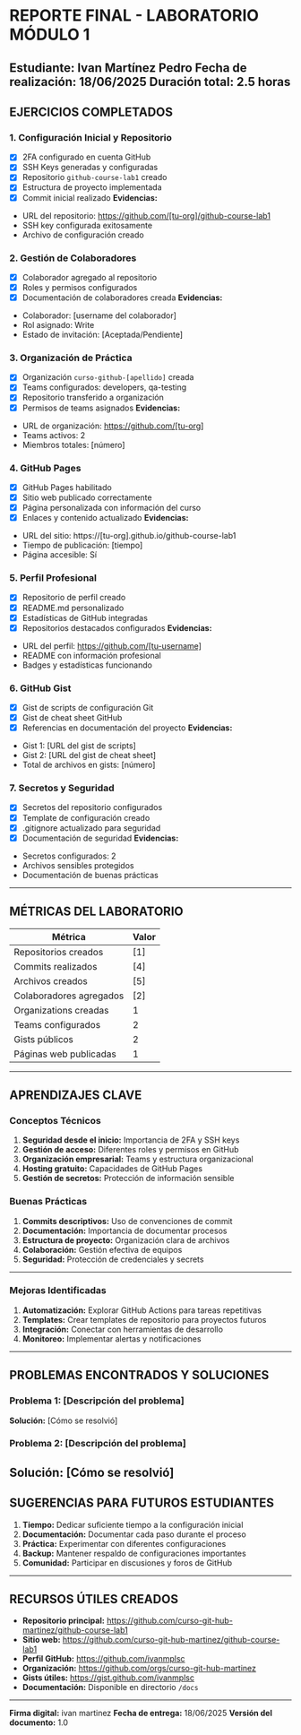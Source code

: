 #   REPORTE FINAL - LABORATORIO MÓDULO 1
**Estudiante:** Ivan Martínez Pedro
**Fecha de realización:** 18/06/2025
**Duración total:** 2.5 horas
---
## EJERCICIOS COMPLETADOS
### 1. Configuración Inicial y Repositorio
- [x] 2FA configurado en cuenta GitHub
- [x] SSH Keys generadas y configuradas
- [x] Repositorio `github-course-lab1` creado
- [x] Estructura de proyecto implementada
- [x] Commit inicial realizado
**Evidencias:**
- URL del repositorio: https://github.com/[tu-org]/github-course-lab1
- SSH key configurada exitosamente
- Archivo de configuración creado
### 2. Gestión de Colaboradores
- [x] Colaborador agregado al repositorio
- [x] Roles y permisos configurados
- [x] Documentación de colaboradores creada
**Evidencias:**
- Colaborador: [username del colaborador]
- Rol asignado: Write
- Estado de invitación: [Aceptada/Pendiente]
### 3. Organización de Práctica
- [x] Organización `curso-github-[apellido]` creada
- [x] Teams configurados: developers, qa-testing
- [x] Repositorio transferido a organización
- [x] Permisos de teams asignados
**Evidencias:**
- URL de organización: https://github.com/[tu-org]
- Teams activos: 2
- Miembros totales: [número]
### 4. GitHub Pages
- [x] GitHub Pages habilitado
- [x] Sitio web publicado correctamente
- [x] Página personalizada con información del curso
- [x] Enlaces y contenido actualizado
**Evidencias:**
- URL del sitio: https://[tu-org].github.io/github-course-lab1
- Tiempo de publicación: [tiempo]
- Página accesible: Sí
### 5. Perfil Profesional
- [x] Repositorio de perfil creado
- [x] README.md personalizado
- [x] Estadísticas de GitHub integradas
- [x] Repositorios destacados configurados
**Evidencias:**
- URL del perfil: https://github.com/[tu-username]
- README con información profesional
- Badges y estadísticas funcionando
### 6. GitHub Gist
- [x] Gist de scripts de configuración Git
- [x] Gist de cheat sheet GitHub
- [x] Referencias en documentación del proyecto
**Evidencias:**
- Gist 1: [URL del gist de scripts]
- Gist 2: [URL del gist de cheat sheet]
- Total de archivos en gists: [número]
### 7. Secretos y Seguridad
- [x] Secretos del repositorio configurados
- [x] Template de configuración creado
- [x] .gitignore actualizado para seguridad
- [x] Documentación de seguridad
**Evidencias:**
- Secretos configurados: 2
- Archivos sensibles protegidos
- Documentación de buenas prácticas
---
## MÉTRICAS DEL LABORATORIO
| Métrica | Valor |
|---------|-------|
| Repositorios creados | [1] |
| Commits realizados | [4] |
| Archivos creados | [5] |
| Colaboradores agregados | [2] |
| Organizations creadas | 1 |
| Teams configurados | 2 |
| Gists públicos | 2 |
| Páginas web publicadas | 1 |
---
## APRENDIZAJES CLAVE
### Conceptos Técnicos
1. **Seguridad desde el inicio:** Importancia de 2FA y SSH keys
2. **Gestión de acceso:** Diferentes roles y permisos en GitHub
3. **Organización empresarial:** Teams y estructura organizacional
4. **Hosting gratuito:** Capacidades de GitHub Pages
5. **Gestión de secretos:** Protección de información sensible
### Buenas Prácticas
1. **Commits descriptivos:** Uso de convenciones de commit
2. **Documentación:** Importancia de documentar procesos
3. **Estructura de proyecto:** Organización clara de archivos
4. **Colaboración:** Gestión efectiva de equipos
5. **Seguridad:** Protección de credenciales y secrets
---
### Mejoras Identificadas
1. **Automatización:** Explorar GitHub Actions para tareas repetitivas
2. **Templates:** Crear templates de repositorio para proyectos futuros
3. **Integración:** Conectar con herramientas de desarrollo
4. **Monitoreo:** Implementar alertas y notificaciones
---
## PROBLEMAS ENCONTRADOS Y SOLUCIONES
### Problema 1: [Descripción del problema]
**Solución:** [Cómo se resolvió]
### Problema 2: [Descripción del problema]
**Solución:** [Cómo se resolvió]
---
## SUGERENCIAS PARA FUTUROS ESTUDIANTES
1. **Tiempo:** Dedicar suficiente tiempo a la configuración inicial
2. **Documentación:** Documentar cada paso durante el proceso
3. **Práctica:** Experimentar con diferentes configuraciones
4. **Backup:** Mantener respaldo de configuraciones importantes
5. **Comunidad:** Participar en discusiones y foros de GitHub
---
## RECURSOS ÚTILES CREADOS
- **Repositorio principal:** https://github.com/curso-git-hub-martinez/github-course-lab1
- **Sitio web:** https://github.com/curso-git-hub-martinez/github-course-lab1
- **Perfil GitHub:** https://github.com/ivanmplsc
- **Organización:** https://github.com/orgs/curso-git-hub-martinez
- **Gists útiles:** https://gist.github.com/ivanmplsc
- **Documentación:** Disponible en directorio `/docs`
---
**Firma digital:** ivan martinez 
**Fecha de entrega:** 18/06/2025
**Versión del documento:** 1.0